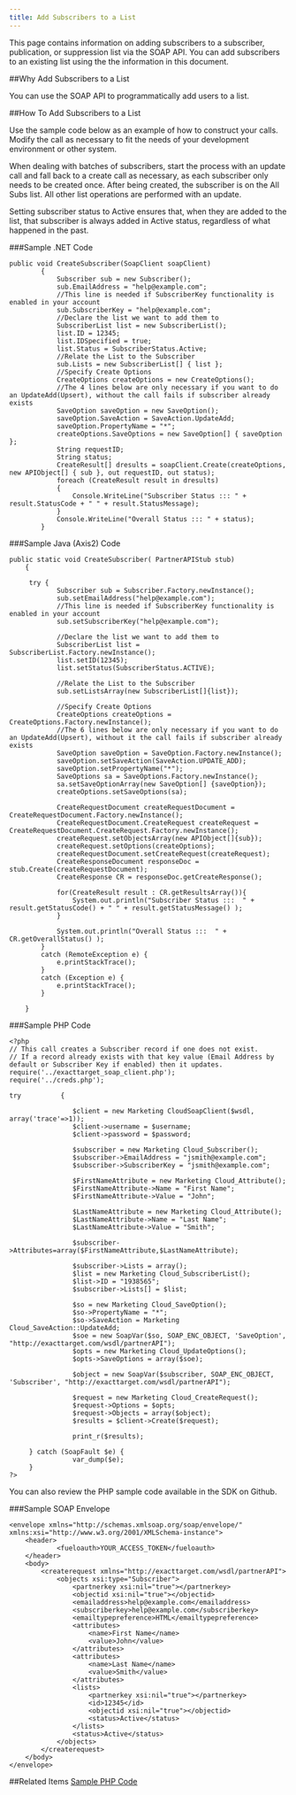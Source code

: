 ```yaml
---
title: Add Subscribers to a List
---
```

<p>This page contains information on adding subscribers to a subscriber, publication, or suppression list via the SOAP API. You can add subscribers to an existing list using the the information in this document.</p>

##Why Add Subscribers to a List
<p>You can use the SOAP API to programmatically add users to a list.</p>

##How To Add Subscribers to a List
<p>Use the sample code below as an example of how to construct your calls. Modify the call as necessary to fit the needs of your development environment or other system.</p>
<p>When dealing with batches of subscribers, start the process with an update call and fall back to a create call as necessary, as each subscriber only needs to be created once. After being created, the subscriber is on the All Subs list. All other list operations are performed with an update.</p>
<p>Setting subscriber status to Active ensures that, when they are added to the list, that subscriber is always added in Active status, regardless of what happened in the past.</p>

###Sample .NET Code
```
public void CreateSubscriber(SoapClient soapClient)
        {
            Subscriber sub = new Subscriber();
            sub.EmailAddress = "help@example.com";
            //This line is needed if SubscriberKey functionality is enabled in your account
            sub.SubscriberKey = "help@example.com";
            //Declare the list we want to add them to
            SubscriberList list = new SubscriberList();
            list.ID = 12345;
            list.IDSpecified = true;
            list.Status = SubscriberStatus.Active;
            //Relate the List to the Subscriber
            sub.Lists = new SubscriberList[] { list };
            //Specify Create Options
            CreateOptions createOptions = new CreateOptions();
            //The 4 lines below are only necessary if you want to do an UpdateAdd(Upsert), without the call fails if subscriber already exists
            SaveOption saveOption = new SaveOption();
            saveOption.SaveAction = SaveAction.UpdateAdd;
            saveOption.PropertyName = "*";
            createOptions.SaveOptions = new SaveOption[] { saveOption };
            String requestID;
            String status;
            CreateResult[] dresults = soapClient.Create(createOptions, new APIObject[] { sub }, out requestID, out status);
            foreach (CreateResult result in dresults)
            {
                Console.WriteLine("Subscriber Status ::: " + result.StatusCode + " " + result.StatusMessage);
            }
            Console.WriteLine("Overall Status ::: " + status);
        }
```
###Sample Java (Axis2) Code
```
public static void CreateSubscriber( PartnerAPIStub stub)
    {

     try {
            Subscriber sub = Subscriber.Factory.newInstance();
            sub.setEmailAddress("help@example.com");
            //This line is needed if SubscriberKey functionality is enabled in your account
            sub.setSubscriberKey("help@example.com");

            //Declare the list we want to add them to
            SubscriberList list = SubscriberList.Factory.newInstance();
            list.setID(12345);
            list.setStatus(SubscriberStatus.ACTIVE);

            //Relate the List to the Subscriber
            sub.setListsArray(new SubscriberList[]{list});

            //Specify Create Options
            CreateOptions createOptions = CreateOptions.Factory.newInstance();
            //The 6 lines below are only necessary if you want to do an UpdateAdd(Upsert), without it the call fails if subscriber already exists
            SaveOption saveOption = SaveOption.Factory.newInstance();
            saveOption.setSaveAction(SaveAction.UPDATE_ADD);
            saveOption.setPropertyName("*");
            SaveOptions sa = SaveOptions.Factory.newInstance();
            sa.setSaveOptionArray(new SaveOption[] {saveOption});
            createOptions.setSaveOptions(sa);           

            CreateRequestDocument createRequestDocument = CreateRequestDocument.Factory.newInstance();
            CreateRequestDocument.CreateRequest createRequest = CreateRequestDocument.CreateRequest.Factory.newInstance();                     
            createRequest.setObjectsArray(new APIObject[]{sub});
            createRequest.setOptions(createOptions);
            createRequestDocument.setCreateRequest(createRequest);
            CreateResponseDocument responseDoc = stub.Create(createRequestDocument);
            CreateResponse CR = responseDoc.getCreateResponse();

            for(CreateResult result : CR.getResultsArray()){
                System.out.println("Subscriber Status :::  " + result.getStatusCode() + " " + result.getStatusMessage() );
            }

            System.out.println("Overall Status :::  " + CR.getOverallStatus() );
        }
        catch (RemoteException e) {
            e.printStackTrace();
        }
        catch (Exception e) {
            e.printStackTrace();
        }

    }
```
###Sample PHP Code
```
<?php
// This call creates a Subscriber record if one does not exist.
// If a record already exists with that key value (Email Address by default or Subscriber Key if enabled) then it updates.
require('../exacttarget_soap_client.php');
require('../creds.php');

try          {

                $client = new Marketing CloudSoapClient($wsdl, array('trace'=>1));
                $client->username = $username;
                $client->password = $password;

                $subscriber = new Marketing Cloud_Subscriber();
                $subscriber->EmailAddress = "jsmith@example.com";
                $subscriber->SubscriberKey = "jsmith@example.com";

                $FirstNameAttribute = new Marketing Cloud_Attribute();
                $FirstNameAttribute->Name = "First Name";
                $FirstNameAttribute->Value = "John";

                $LastNameAttribute = new Marketing Cloud_Attribute();
                $LastNameAttribute->Name = "Last Name";
                $LastNameAttribute->Value = "Smith";

                $subscriber->Attributes=array($FirstNameAttribute,$LastNameAttribute);

                $subscriber->Lists = array();
                $list = new Marketing Cloud_SubscriberList();
                $list->ID = "1938565";
                $subscriber->Lists[] = $list;

                $so = new Marketing Cloud_SaveOption();
                $so->PropertyName = "*";
                $so->SaveAction = Marketing Cloud_SaveAction::UpdateAdd;
                $soe = new SoapVar($so, SOAP_ENC_OBJECT, 'SaveOption', "http://exacttarget.com/wsdl/partnerAPI");
                $opts = new Marketing Cloud_UpdateOptions();
                $opts->SaveOptions = array($soe);

                $object = new SoapVar($subscriber, SOAP_ENC_OBJECT, 'Subscriber', "http://exacttarget.com/wsdl/partnerAPI");

                $request = new Marketing Cloud_CreateRequest();
                $request->Options = $opts;
                $request->Objects = array($object);
                $results = $client->Create($request);

                print_r($results);

     } catch (SoapFault $e) {
                var_dump($e);
     }
?>
```
<p>You can also review the PHP sample code available in the SDK on Github.</p>

###Sample SOAP Envelope
```
<envelope xmlns="http://schemas.xmlsoap.org/soap/envelope/" xmlns:xsi="http://www.w3.org/2001/XMLSchema-instance">
	<header>
			<fueloauth>YOUR_ACCESS_TOKEN</fueloauth>
	</header>
	<body>
		<createrequest xmlns="http://exacttarget.com/wsdl/partnerAPI">
			<objects xsi:type="Subscriber">
				<partnerkey xsi:nil="true"></partnerkey>
				<objectid xsi:nil="true"></objectid>
				<emailaddress>help@example.com</emailaddress>
				<subscriberkey>help@example.com</subscriberkey>
				<emailtypepreference>HTML</emailtypepreference>
				<attributes>
					<name>First Name</name>
					<value>John</value>
				</attributes>
				<attributes>
					<name>Last Name</name>
					<value>Smith</value>
				</attributes>
				<lists>
					<partnerkey xsi:nil="true"></partnerkey>
					<id>12345</id>
					<objectid xsi:nil="true"></objectid>
					<status>Active</status>
				</lists>
				<status>Active</status>
			</objects>
		</createrequest>
	</body>
</envelope>
```
##Related Items
[Sample PHP Code](https://github.com/salesforce-marketingcloud/FuelSDK-PHP/blob/master/objsamples/sample-list.subscriber.php)
